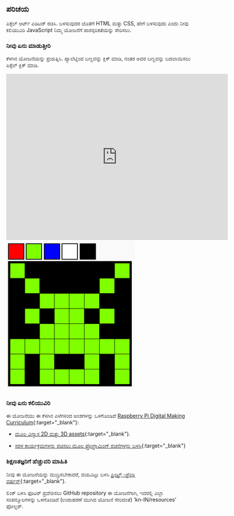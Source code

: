 ## ಪರಿಚಯ

ಪಿಕ್ಸೆಲ್ ಆರ್ಟ್ ಎಡಿಟರ್ ರಚಿಸಿ. ಬಳಸುವುದರ ಜೊತೆಗೆ HTML ಮತ್ತು CSS, ಹೇಗೆ ಬಳಸುವುದು ಎಂದು ನೀವು ಕಲಿಯುವಿರಿ JavaScript ನಿಮ್ಮ ಯೋಜನೆಗೆ ಪಾರಸ್ಪರಿಕತೆಯನ್ನು ಸೇರಿಸಲು.

### ನೀವು ಏನು ಮಾಡುತ್ತೀರಿ

ಕೆಳಗಿನ ಯೋಜನೆಯನ್ನು ಪ್ರಯತ್ನಿಸಿ. ಪ್ಯಾಲೆಟ್ನಿಂದ ಬಣ್ಣವನ್ನು ಕ್ಲಿಕ್ ಮಾಡಿ, ನಂತರ ಅದರ ಬಣ್ಣವನ್ನು ಬದಲಾಯಿಸಲು ಪಿಕ್ಸೆಲ್ ಕ್ಲಿಕ್ ಮಾಡಿ.

<div class="trinket">
  <iframe src="https://trinket.io/embed/html/0e102a306b?outputOnly=true&start=result" width="600" height="450" frameborder="0" marginwidth="0" marginheight="0" allowfullscreen>
  </iframe>
  <img src="images/pixel-art-final.png">
</div>

### ನೀವು ಏನು ಕಲಿಯುವಿರಿ

ಈ ಯೋಜನೆಯು ಈ ಕೆಳಗಿನ ಎಳೆಗಳಿಂದ ಅಂಶಗಳನ್ನು ಒಳಗೊಂಡಿದೆ [Raspberry Pi Digital Making Curriculum](https://rpf.io/curriculum){:target="_blank"}:

+ [ಮೂಲ ವಿನ್ಯಾಸ 2D ಮತ್ತು 3D assets](https://www.raspberrypi.org/curriculum/design/creator){:target="_blank"}.

+ [ಸರಳ ಕಾರ್ಯಕ್ರಮಗಳನ್ನು ರಚಿಸಲು ಮೂಲ ಪ್ರೋಗ್ರಾಮಿಂಗ್ ರಚನೆಗಳನ್ನು ಬಳಸಿ](https://www.raspberrypi.org/curriculum/programming/creator){:target="_blank"}

### ಶಿಕ್ಷಣತಜ್ಞರಿಗೆ ಹೆಚ್ಚುವರಿ ಮಾಹಿತಿ

ನೀವು ಈ ಯೋಜನೆಯನ್ನು ಮುದ್ರಿಸಬೇಕಾದರೆ, ದಯವಿಟ್ಟು ಬಳಸಿ [ಪ್ರಿಂಟ್ರ್ -ಫ್ರೆಂಡ್ಲಿ ವರ್ಷನ್](https://projects.raspberrypi.org/kn-IN/projects/pixel-art/print){:target="_blank"}.

ಲಿಂಕ್ ಬಳಸಿ ಫೂಟರ್ ಪ್ರವೇಶಿಸಲು GitHub repository ಈ ಯೋಜನೆಗಾಗಿ, ಇದರಲ್ಲಿ ಎಲ್ಲಾ ಸಂಪನ್ಮೂಲಗಳನ್ನು ಒಳಗೊಂಡಿದೆ (ಉದಾಹರಣೆ ಮುಗಿದ ಯೋಜನೆ ಸೇರಿದಂತೆ) ‘kn-IN/resources’ ಫೋಲ್ಡರ್.